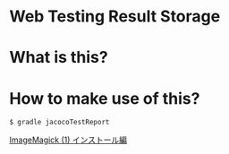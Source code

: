 Web Testing Result Storage
====

# What is this?

# How to make use of this?


```
$ gradle jacocoTestReport
```

[ImageMagick (1) インストール編](https://higuma.github.io/2016/08/31/imagemagick-1/)


